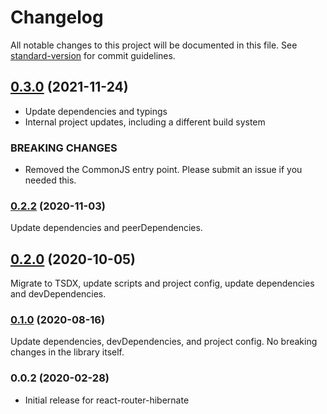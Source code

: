 # Changelog

All notable changes to this project will be documented in this file. See [standard-version](https://github.com/conventional-changelog/standard-version) for commit guidelines.

## [0.3.0](https://github.com/spautz/react-hibernate/compare/v0.2.2...v0.3.0) (2021-11-24)

- Update dependencies and typings
- Internal project updates, including a different build system

### BREAKING CHANGES

- Removed the CommonJS entry point. Please submit an issue if you needed this.

### [0.2.2](https://github.com/spautz/react-hibernate/compare/v0.2.1...v0.2.2) (2020-11-03)

Update dependencies and peerDependencies.

## [0.2.0](https://github.com/spautz/react-hibernate/compare/v0.0.4...v0.2.0) (2020-10-05)

Migrate to TSDX, update scripts and project config, update dependencies and devDependencies.

### [0.1.0](https://github.com/spautz/react-hibernate/compare/v0.0.4...v0.1.0) (2020-08-16)

Update dependencies, devDependencies, and project config. No breaking changes in the library itself.

### 0.0.2 (2020-02-28)

- Initial release for react-router-hibernate

